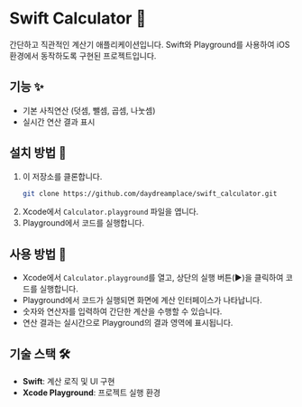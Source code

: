 # Swift Calculator 🧮

간단하고 직관적인 계산기 애플리케이션입니다. Swift와 Playground를 사용하여 iOS 환경에서 동작하도록 구현된 프로젝트입니다.

## 기능 ✨
- 기본 사칙연산 (덧셈, 뺄셈, 곱셈, 나눗셈)
- 실시간 연산 결과 표시

## 설치 방법 🔧
1. 이 저장소를 클론합니다.
   ```bash
   git clone https://github.com/daydreamplace/swift_calculator.git
   ```
2. Xcode에서 `Calculator.playground` 파일을 엽니다.
3. Playground에서 코드를 실행합니다.

## 사용 방법 📖
- Xcode에서 `Calculator.playground`를 열고, 상단의 실행 버튼(▶️)을 클릭하여 코드를 실행합니다.
- Playground에서 코드가 실행되면 화면에 계산 인터페이스가 나타납니다.
- 숫자와 연산자를 입력하여 간단한 계산을 수행할 수 있습니다.
- 연산 결과는 실시간으로 Playground의 결과 영역에 표시됩니다.

## 기술 스택 🛠️
- **Swift**: 계산 로직 및 UI 구현
- **Xcode Playground**: 프로젝트 실행 환경
